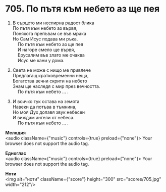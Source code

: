 # 705. По пътя към небето аз ще пея  

1. В сърцето ми неспирна радост блика  
По пътя към небето аз вървя,  
Понякога препъвам се във мрака  
Но Сам Исус подава ми ръка.  
    По пътя към небето аз ще пея  
    И нагоре смело ще вървя,  
    Ерусалим във злато ме очаква  
    Исус ме кани у дома.  

2. Света не може с нищо ме привлече  
Предлагащ кратковременни неща,  
Богатства вечни скрити на небето  
Знам ще наследя с мир през вечността.  
    По пътя към небето ... .  

3. И всичко тук остава на земята  
Навеки да потъва в тъмнина,  
Но моя Дух долавя звук небесен  
И виждам ангели от небеса.  
    По пътя към небето ... .  

__Мелодия__  
<audio className={"music"} controls={true} preload={"none"}><source src="mp3/705.mp3" type="audio/mpeg"/>
Your browser does not support the audio tag.
</audio>  

__Едноглас__  
<audio className={"music"} controls={true} preload={"none"}><source src="transp/705.mp3" type="audio/mpeg"/>
Your browser does not support the audio tag.
</audio>  

__Ноти__  
<img alt="ноти" className={"score"} height="300" src="scores/705.jpg" width="212"/>

